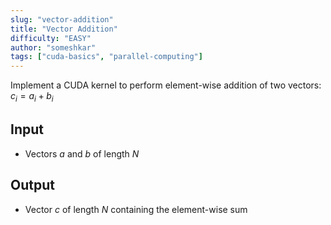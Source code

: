 ```yaml
---
slug: "vector-addition"
title: "Vector Addition"
difficulty: "EASY"
author: "someshkar"
tags: ["cuda-basics", "parallel-computing"]
---
```


Implement a CUDA kernel to perform element-wise addition of two vectors:
$c_i = a_i + b_i$

## Input
- Vectors $a$ and $b$ of length $N$

## Output
- Vector $c$ of length $N$ containing the element-wise sum
